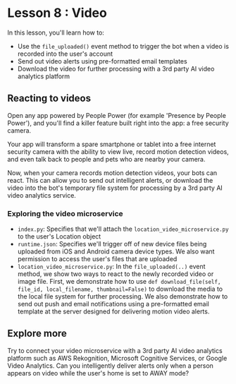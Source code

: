 # Lesson 8 : Video

In this lesson, you'll learn how to:

* Use the `file_uploaded()` event method to trigger the bot when a video is recorded into the user's account
* Send out video alerts using pre-formatted email templates
* Download the video for further processing with a 3rd party AI video analytics platform

## Reacting to videos

Open any app powered by People Power (for example 'Presence by People Power'), and you'll find a killer feature built right into the app: a free security camera.

Your app will transform a spare smartphone or tablet into a free internet security camera with the ability to view live, record motion detection videos, and even talk back to people and pets who are nearby your camera.

Now, when your camera records motion detection videos, your bots can react. This can allow you to send out intelligent alerts, or download the video into the bot's temporary file system for processing by a 3rd party AI video analytics service.

### Exploring the video microservice

* `index.py`: Specifies that we'll attach the `location_video_microservice.py` to the user's Location object
* `runtime.json`: Specifies we'll trigger off of new device files being uploaded from iOS and Android camera device types. We also want permission to access the user's files that are uploaded
* `location_video_microservice.py`: In the `file_uploaded(..)` event method, we show two ways to react to the newly recorded video or image file. First, we demonstrate how to use `def download_file(self, file_id, local_filename, thumbnail=False)` to download the media to the local file system for further processing. We also demonstrate how to send out push and email notifications using a pre-formatted email template at the server designed for delivering motion video alerts.

## Explore more

Try to connect your video microservice with a 3rd party AI video analytics platform such as AWS Rekognition, Microsoft Cognitive Services, or Google Video Analytics. Can you intelligently deliver alerts only when a person appears on video while the user's home is set to AWAY mode?
 
 

